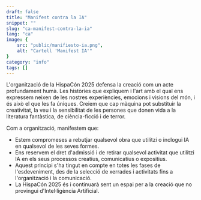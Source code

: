 ```yaml
---
draft: false
title: "Manifest contra la IA"
snippet: ""
slug: "ca-manifest-contra-la-ia"
lang: "ca"
image: {
    src: "public/manifiesto-ia.png",
    alt: "Cartell 'Manifest IA'"
}
category: "info"
tags: []
---
```


L'organització de la HispaCón  2025 defensa la creació com un acte profundament humà. Les històries que expliquem i l'art amb el qual ens expressem neixen de les nostres experiències, emocions i visions del món, i és això el que les fa úniques. Creiem que cap màquina pot substituir la creativitat, la veu i la sensibilitat de les persones que donen vida a la literatura fantàstica, de ciència-ficció i de terror.

Com a organització, manifestem que: 
- Estem compromeses a rebutjar qualsevol obra que utilitzi o inclogui IA en qualsevol de les seves formes.
- Ens reservem el dret d'admissió i de retirar qualsevol activitat que utilitzi IA en els seus processos creatius, comunicatius o expositius.
- Aquest principi s'ha tingut en compte en totes les fases de l'esdeveniment, des de la selecció de xerrades i activitats fins a l'organització i la comunicació.
- La HispaCón 2025 és i continuarà sent un espai per a la creació que no provingui d'Intel·ligència Artificial.
